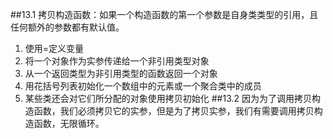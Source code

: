 ##13.1 
拷贝构造函数：如果一个构造函数的第一个参数是自身类类型的引用，且任何额外的参数都有默认值。

1. 使用=定义变量
2. 将一个对象作为实参传递给一个非引用类型对象
3. 从一个返回类型为非引用类型的函数返回一个对象
4. 用花括号列表初始化一个数组中的元素或一个聚合类中的成员
5. 某些类还会对它们所分配的对象使用拷贝初始化
##13.2
因为为了调用拷贝构造函数，我们必须拷贝它的实参，但是为了拷贝实参，我们有需要调用拷贝构造函数，无限循环。
